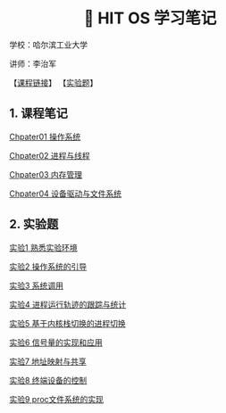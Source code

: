 <h1 align="center">📔 HIT OS 学习笔记</h1>

学校：哈尔滨工业大学

讲师：李治军

【[课程链接](https://www.icourse163.org/course/HIT-1002531008?from=searchPage)】
【[实验题](https://www.lanqiao.cn/courses/115)】

## 1. 课程笔记

[Chpater01 操作系统]()

[Chpater02 进程与线程]()

[Chpater03 内存管理]()

[Chpater04 设备驱动与文件系统]()

## 2. 实验题

[实验1 熟悉实验环境]()

[实验2 操作系统的引导]()

[实验3 系统调用]()

[实验4 进程运行轨迹的跟踪与统计]()

[实验5 基于内核栈切换的进程切换]()

[实验6 信号量的实现和应用]()

[实验7 地址映射与共享]()

[实验8 终端设备的控制]()

[实验9 proc文件系统的实现]()